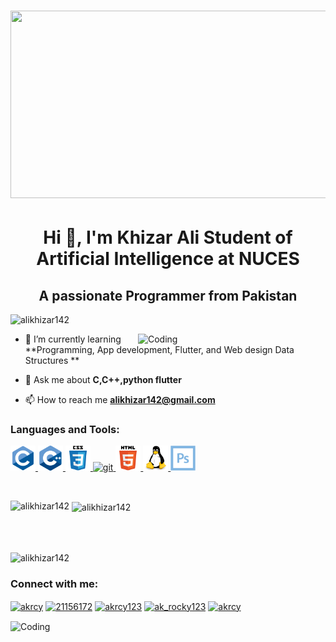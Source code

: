 <h1 align="center">
 <img width="900" height="300" src="https://media.tenor.com/CzdMW7wnLn8AAAAC/coding.gif"/>
</h1>
<h1 align="center">Hi 👋, I'm Khizar Ali Student of Artificial Intelligence at NUCES</h1>
<h2 align="center">A passionate Programmer  from Pakistan</h2>

<p align="left"> <img src="https://komarev.com/ghpvc/?username=alikhizar142&label=Profile%20views&color=0e75b6&style=flat" alt="alikhizar142" /> </p>
<img align="right" alt="Coding" width="300" src="https://cdn.dribbble.com/users/638428/screenshots/3641004/media/9756e05977e724a3ac0bf104d486d06d.gif">


- 🌱 I’m currently learning **Programming, App development, Flutter, and Web design Data Structures  **

- 💬 Ask me about **C,C++,python flutter**

- 📫 How to reach me **alikhizar142@gmail.com**

<h3 align="left">Languages and Tools:</h3>
<p align="left"> <a href="https://www.cprogramming.com/" target="_blank" rel="noreferrer"> <img src="https://raw.githubusercontent.com/devicons/devicon/master/icons/c/c-original.svg" alt="c" width="40" height="40"/> </a> <a href="https://www.w3schools.com/cpp/" target="_blank" rel="noreferrer" color="blue"> <img src="https://raw.githubusercontent.com/devicons/devicon/master/icons/cplusplus/cplusplus-original.svg" alt="cplusplus" width="40" height="40"/> </a> <a href="https://www.w3schools.com/css/" target="_blank" rel="noreferrer"> <img src="https://raw.githubusercontent.com/devicons/devicon/master/icons/css3/css3-original-wordmark.svg" alt="css3" width="40" height="40"/> </a> <a href="https://git-scm.com/" target="_blank" rel="noreferrer"> <img src="https://www.vectorlogo.zone/logos/git-scm/git-scm-icon.svg" alt="git" width="40" height="40"/> </a> <a href="https://www.w3.org/html/" target="_blank" rel="noreferrer"> <img src="https://raw.githubusercontent.com/devicons/devicon/master/icons/html5/html5-original-wordmark.svg" alt="html5" width="40" height="40"/> </a> <a href="https://www.linux.org/" target="_blank" rel="noreferrer"> <img src="https://raw.githubusercontent.com/devicons/devicon/master/icons/linux/linux-original.svg" alt="linux" width="40" height="40"/> </a> <a href="https://www.photoshop.com/en" target="_blank" rel="noreferrer"> <img src="https://raw.githubusercontent.com/devicons/devicon/master/icons/photoshop/photoshop-line.svg" alt="photoshop" width="40" height="40"/> </a> </p>
<br>

<p><img align="left" src="https://github-readme-stats.vercel.app/api/top-langs?username=alikhizar142&show_icons=true&locale=en&layout=compact" alt="alikhizar142" /></p>

<p>&nbsp;<img align="center" src="https://github-readme-stats.vercel.app/api?username=alikhizar142&show_icons=true&locale=en" alt="alikhizar142" /></p>
<br>
<br>
<p><img align="center" src="https://github-readme-streak-stats.herokuapp.com/?user=alikhizar142&" alt="alikhizar142" /></p>
<h3 align="left">Connect with me:</h3>
<p align="left">
<a href="https://linkedin.com/in/akrcy" target="blank"><img align="center" src="https://raw.githubusercontent.com/rahuldkjain/github-profile-readme-generator/master/src/images/icons/Social/linked-in-alt.svg" alt="akrcy" height="30" width="40" /></a>
<a href="https://stackoverflow.com/users/21156172" target="blank"><img align="center" src="https://raw.githubusercontent.com/rahuldkjain/github-profile-readme-generator/master/src/images/icons/Social/stack-overflow.svg" alt="21156172" height="30" width="40" /></a>
<a href="https://fb.com/akrcy123" target="blank"><img align="center" src="https://raw.githubusercontent.com/rahuldkjain/github-profile-readme-generator/master/src/images/icons/Social/facebook.svg" alt="akrcy123" height="30" width="40" /></a>
<a href="https://instagram.com/ak_rocky123" target="blank"><img align="center" src="https://raw.githubusercontent.com/rahuldkjain/github-profile-readme-generator/master/src/images/icons/Social/instagram.svg" alt="ak_rocky123" height="30" width="40" /></a>
<a href="https://www.hackerrank.com/akrcy" target="blank"><img align="center" src="https://raw.githubusercontent.com/rahuldkjain/github-profile-readme-generator/master/src/images/icons/Social/hackerrank.svg" alt="akrcy" height="30" width="40" /></a>
</p>


<img align="Center" alt="Coding" width="1000" src="https://res.cloudinary.com/practicaldev/image/fetch/s--z5X0MXQA--/c_limit%2Cf_auto%2Cfl_progressive%2Cq_66%2Cw_880/https://dev-to-uploads.s3.amazonaws.com/uploads/articles/j8wo9f1mou6g5469671h.gif">

